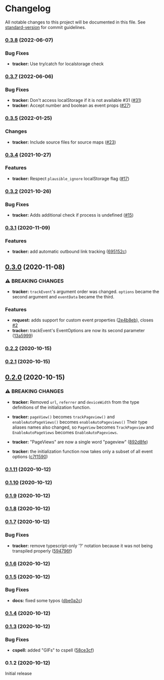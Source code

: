 # Changelog

All notable changes to this project will be documented in this file. See [standard-version](https://github.com/conventional-changelog/standard-version) for commit guidelines.

### [0.3.8](https://github.com/Maronato/plausible-tracker/compare/v0.3.7...v0.3.8) (2022-06-07)

### Bug Fixes

* **tracker:** Use try/catch for localstorage check

### [0.3.7](https://github.com/Maronato/plausible-tracker/compare/v0.3.5...v0.3.7) (2022-06-06)

### Bug Fixes

* **tracker:** Don't access localStorage if it is not available #31 ([#31](https://github.com/plausible/plausible-tracker/pull/31))
* **tracker:** Accept number and boolean as event props ([#27](https://github.com/plausible/plausible-tracker/pull/27))

### [0.3.5](https://github.com/Maronato/plausible-tracker/compare/v0.3.4...v0.3.5) (2022-01-25)

### Changes

* **tracker:** Include source files for source maps ([#23](https://github.com/plausible/plausible-tracker/pull/23))

### [0.3.4](https://github.com/Maronato/plausible-tracker/compare/v0.3.2...v0.3.4) (2021-10-27)

### Features

* **tracker:** Respect `plausible_ignore` localStorage flag ([#17](https://github.com/plausible/plausible-tracker/pull/17))


### [0.3.2](https://github.com/Maronato/plausible-tracker/compare/v0.3.1...v0.3.2) (2021-10-26)


### Bug Fixes

* **tracker:** Adds additional check if process is undefined ([#15](https://github.com/plausible/plausible-tracker/pull/15))

### [0.3.1](https://github.com/Maronato/plausible-tracker/compare/v0.3.0...v0.3.1) (2020-11-09)


### Features

* **tracker:** add automatic outbound link tracking ([695152c](https://github.com/Maronato/plausible-tracker/commit/695152c70fcd3a5a2ed5f719ed5e4b104a4b37ec))

## [0.3.0](https://github.com/Maronato/plausible-tracker/compare/v0.2.2...v0.3.0) (2020-11-08)


### ⚠ BREAKING CHANGES

* **tracker:** `trackEvent`'s argument order was changed. `options` became the second argument and
`eventData` became the third.

### Features

* **request:** adds support for custom event properties ([2e4b8eb](https://github.com/Maronato/plausible-tracker/commit/2e4b8eb96aa2644caf4accd2148393c2552974fd)), closes [#2](https://github.com/Maronato/plausible-tracker/issues/2)
* **tracker:** trackEvent's EventOptions are now its second parameter ([13a5999](https://github.com/Maronato/plausible-tracker/commit/13a5999660935a3537fe1d2fb381d988777e812f))

### [0.2.2](https://github.com/Maronato/plausible-tracker/compare/v0.2.1...v0.2.2) (2020-10-15)

### [0.2.1](https://github.com/Maronato/plausible-tracker/compare/v0.2.0...v0.2.1) (2020-10-15)

## [0.2.0](https://github.com/Maronato/plausible-tracker/compare/v0.1.11...v0.2.0) (2020-10-15)


### ⚠ BREAKING CHANGES

* **tracker:** Removed `url`, `referrer` and `deviceWidth` from the type definitions of the
initialization function.
* **tracker:** `pageView()` becomes `trackPageview()` and `enableAutoPageViews()` becomes
`enableAutoPageviews()` Their type aliases names also changed, so `PageView` becomes `TrackPageview`
and `EnableAutoPageViews` becomes `EnableAutoPageviews`.

* **tracker:** "PageViews" are now a single word "pageview" ([892d8fe](https://github.com/Maronato/plausible-tracker/commit/892d8feb5941cc05c25f91b2e729e8676b9475c5))
* **tracker:** the initialization function now takes only a subset of all event options ([c7f1590](https://github.com/Maronato/plausible-tracker/commit/c7f1590101241961033000322c57e907dd55d51c))

### [0.1.11](https://github.com/Maronato/plausible-tracker/compare/v0.1.10...v0.1.11) (2020-10-12)

### [0.1.10](https://github.com/Maronato/plausible-tracker/compare/v0.1.9...v0.1.10) (2020-10-12)

### [0.1.9](https://github.com/Maronato/plausible-tracker/compare/v0.1.8...v0.1.9) (2020-10-12)

### [0.1.8](https://github.com/Maronato/plausible-tracker/compare/v0.1.7...v0.1.8) (2020-10-12)

### [0.1.7](https://github.com/Maronato/plausible-tracker/compare/v0.1.6...v0.1.7) (2020-10-12)


### Bug Fixes

* **tracker:** remove typescript-only '?' notation because it was not being transpiled properly ([594796f](https://github.com/Maronato/plausible-tracker/commit/594796fb0a4109e5494c2ae91cd875f06202c36b))

### [0.1.6](https://github.com/Maronato/plausible-tracker/compare/v0.1.5...v0.1.6) (2020-10-12)

### [0.1.5](https://github.com/Maronato/plausible-tracker/compare/v0.1.4...v0.1.5) (2020-10-12)


### Bug Fixes

* **docs:** fixed some typos ([dbe0a2c](https://github.com/Maronato/plausible-tracker/commit/dbe0a2cea15dbd87fd13f76ac51a2ede25c632ad))

### [0.1.4](https://github.com/Maronato/plausible-tracker/compare/v0.1.3...v0.1.4) (2020-10-12)

### [0.1.3](https://github.com/Maronato/plausible-tracker/compare/v0.1.2...v0.1.3) (2020-10-12)


### Bug Fixes

* **cspell:** added "GIFs" to cspell ([58ce3cf](https://github.com/Maronato/plausible-tracker/commit/58ce3cf88951bb778056b8c0b2d2840b0ead5610))

### 0.1.2 (2020-10-12)
Initial release

